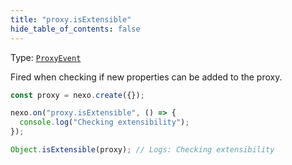 ```yaml
---
title: "proxy.isExtensible"
hide_table_of_contents: false
---
```


Type: [`ProxyEvent`](../../api/classes/ProxyEvent)

Fired when checking if new properties can be added to the proxy.

```javascript
const proxy = nexo.create({});

nexo.on("proxy.isExtensible", () => {
  console.log("Checking extensibility");
});

Object.isExtensible(proxy); // Logs: Checking extensibility
```
